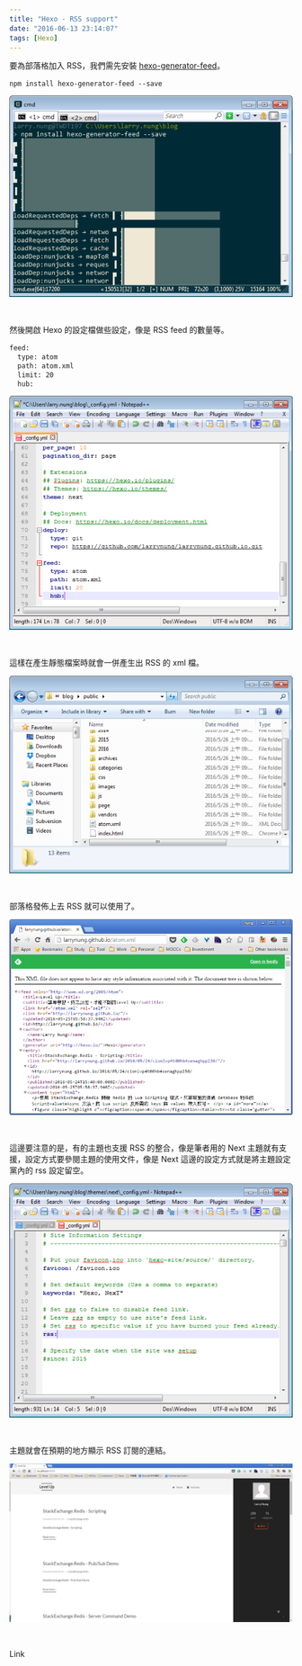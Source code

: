 ```yaml
---
title: "Hexo - RSS support"
date: "2016-06-13 23:14:07"
tags: [Hexo]
---
```



要為部落格加入 RSS，我們需先安裝 [hexo-generator-feed](https://github.com/hexojs/hexo-generator-feed)。  

<!-- More -->

    npm install hexo-generator-feed --save

![1.png](1.png)

<br/>


然後開啟 Hexo 的設定檔做些設定，像是 RSS feed 的數量等。  

    feed:
      type: atom
      path: atom.xml
      limit: 20
      hub:

![2.png](2.png)

<br/>


這樣在產生靜態檔案時就會一併產生出 RSS 的 xml 檔。  

![3.png](3.png)

<br/>


部落格發佈上去 RSS 就可以使用了。  

![4.png](4.png)

<br/>


這邊要注意的是，有的主題也支援 RSS 的整合，像是筆者用的 Next 主題就有支援，設定方式要參閱主題的使用文件，像是 Next 這邊的設定方式就是將主題設定黨內的 rss 設定留空。  

![5.png](5.png)

<br/>


主題就會在預期的地方顯示 RSS 訂閱的連結。  

![6.png](6.png)

<br/>


Link
